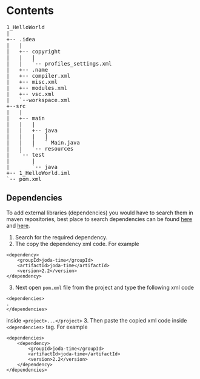 # Contents

<pre>
1_HelloWorld
|
+-- .idea
|   |
|   +-- copyright
|   |   |
|   |   `-- profiles_settings.xml
|   +-- .name
|   +-- compiler.xml
|   +-- misc.xml
|   +-- modules.xml
|   +-- vsc.xml
|   `--workspace.xml
+--src
|   |
|   +-- main
|   |   |
|   |   +-- java
|   |   |   |
|   |   |   ` Main.java
|   |   `-- resources
|   `-- test
|       |
|       `-- java
+-- 1_HelloWorld.iml
`-- pom.xml
</pre>

## Dependencies

To add external libraries (dependencies) you would have to search them in maven repositories, best place to search dependencies can be found [here](http://mvnrepository.com/) and [here](http://search.maven.org/).

1. Search for the required dependency.
2. The copy the dependency xml code. For example
```
<dependency>
    <groupId>joda-time</groupId>
    <artifactId>joda-time</artifactId>
    <version>2.2</version>
</dependency>
```
3. Next open `pom.xml` file from the project and type the following xml code
```
<dependencies>
.
</dependencies>
```

inside `<project>...</project>`
3. Then paste the copied xml code inside `<dependencies>` tag. For example
```
<dependencies>
    <dependency>
        <groupId>joda-time</groupId>
        <artifactId>joda-time</artifactId>
        <version>2.2</version>
    </dependency>
</dependencies>
```